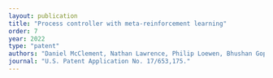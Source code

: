 ```yaml
---
layout: publication
title: "Process controller with meta-reinforcement learning"
order: 7
year: 2022
type: "patent"
authors: "Daniel McClement, Nathan Lawrence, Philip Loewen, Bhushan Gopaluni, Michael Forbes, and Johan Backstroem"
journal: "U.S. Patent Application No. 17/653,175."
---
```

